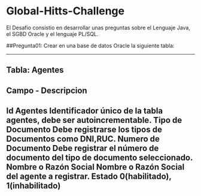 # Global-Hitts-Challenge
El Desafio consistio en desarrollar unas preguntas sobre el Lenguaje Java, el SGBD Oracle y el lenguaje PL/SQL. 

##Pregunta01: Crear en una base de datos Oracle la siguiente tabla:

-----------------------------------------------------------------------------------------------
Tabla: Agentes
-----------------------------------------------------------------------------------------------
Campo           -     Descripcion
-----------------------------------------------------------------------------------------------
Id Agentes            Identificador único de la tabla agentes, debe ser autoincrementable. 
Tipo de Documento     Debe registrarse los tipos de Documentos como DNI,RUC. 
Numero de Documento   Debe registrar el número de documento del tipo de documento seleccionado. 
Nombre o Razón Social Nombre o Razón Social del agente a registrar. 
Estado                0(habilitado), 1(inhabilitado)
------------------------------------------------------------------------------------------------
